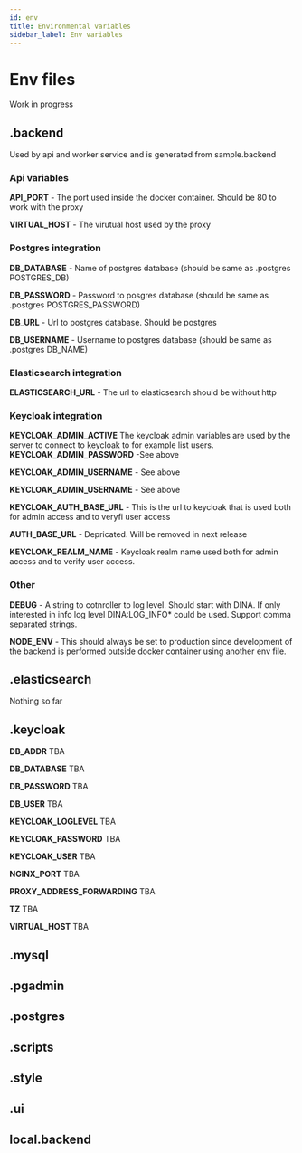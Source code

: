 ```yaml
---
id: env
title: Environmental variables
sidebar_label: Env variables
---
```


# Env files

Work in progress

## .backend

Used by api and worker service and is generated from sample.backend

### Api variables

**API_PORT** - The port used inside the docker container.
Should be 80 to work with the proxy

**VIRTUAL_HOST** - The virutual host used by the proxy

### Postgres integration

**DB_DATABASE** - Name of postgres database (should be same as .postgres POSTGRES_DB)

**DB_PASSWORD** - Password to posgres database (should be same as .postgres POSTGRES_PASSWORD)

**DB_URL** - Url to postgres database. Should be postgres

**DB_USERNAME** - Username to postgres database (should be same as .postgres DB_NAME)

### Elasticsearch integration

**ELASTICSEARCH_URL** - The url to elasticsearch should be without http

### Keycloak integration

**KEYCLOAK_ADMIN_ACTIVE** The keycloak admin variables
are used by the server to connect to keycloak to for example list users.
**KEYCLOAK_ADMIN_PASSWORD** -See above

**KEYCLOAK_ADMIN_USERNAME** - See above

**KEYCLOAK_ADMIN_USERNAME** - See above

**KEYCLOAK_AUTH_BASE_URL** - This is the url to keycloak that is used
both for admin access and to veryfi user access

**AUTH_BASE_URL** - Depricated. Will be removed in next release

**KEYCLOAK_REALM_NAME** - Keycloak realm name used both for admin access
and to verify user access.

### Other

**DEBUG** - A string to cotnroller to log level. Should start with DINA.
If only interested in info log level DINA:LOG_INFO\* could be used.
Support comma separated strings.

**NODE_ENV** - This should always be set to production since development
of the backend is performed outside docker container using another env file.

## .elasticsearch

Nothing so far

## .keycloak

**DB_ADDR** TBA

**DB_DATABASE** TBA

**DB_PASSWORD** TBA

**DB_USER** TBA

**KEYCLOAK_LOGLEVEL** TBA

**KEYCLOAK_PASSWORD** TBA

**KEYCLOAK_USER** TBA

**NGINX_PORT** TBA

**PROXY_ADDRESS_FORWARDING** TBA

**TZ** TBA

**VIRTUAL_HOST** TBA

## .mysql

## .pgadmin

## .postgres

## .scripts

## .style

## .ui

## local.backend
